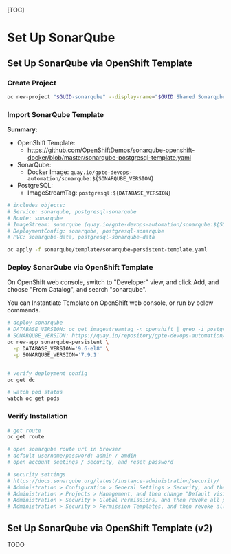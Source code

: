[TOC]

# Set Up SonarQube



## Set Up SonarQube via OpenShift Template



### Create Project

```bash
oc new-project "$GUID-sonarqube" --display-name="$GUID Shared Sonarqube"
```



### Import SonarQube Template



**Summary:**

- OpenShift Template:
  - https://github.com/OpenShiftDemos/sonarqube-openshift-docker/blob/master/sonarqube-postgresql-template.yaml
- SonarQube: 
  - Docker Image:  `quay.io/gpte-devops-automation/sonarqube:${SONARQUBE_VERSION}`
- PostgreSQL:
  - ImageStreamTag:  `postgresql:${DATABASE_VERSION}`

```bash
# includes objects:
# Service: sonarqube, postgresql-sonarqube
# Route: sonarqube
# ImageStream: sonarqube (quay.io/gpte-devops-automation/sonarqube:${SONARQUBE_VERSION})
# DeploymentConfig: sonarqube, postgresql-sonarqube
# PVC: sonarqube-data, postgresql-sonarqube-data

oc apply -f sonarqube/template/sonarqube-persistent-template.yaml
```



### Deploy SonarQube via OpenShift Template

On OpenShift web console, switch to "Developer" view, and click Add, and choose "From Catalog", and search "sonarqube".

You can Instantiate Template on OpenShift web console, or run by below commands.

```bash
# deploy sonarqube
# DATABASE_VERSION: oc get imagestreamtag -n openshift | grep -i postgre
# SONARQUBE_VERSION: https://quay.io/repository/gpte-devops-automation/sonarqube
oc new-app sonarqube-persistent \
  -p DATABASE_VERSION='9.6-el8' \
  -p SONARQUBE_VERSION='7.9.1'


# verify deployment config
oc get dc

# watch pod status
watch oc get pods

```



### Verify Installation

```bash
# get route
oc get route

# open sonarqube route url in browser
# default username/password: admin / amdin
# open account seetings / security, and reset password

# security settings
# https://docs.sonarqube.org/latest/instance-administration/security/
# Administration > Configuration > General Settings > Security, and then turn on "Force user authentication"
# Administration > Projects > Management, and then change "Default visibility of new projects" to "private"
# Administration > Security > Global Permissions, and then revoke all permissions of "Anyone"
# Administration > Security > Permission Templates, and then revoke all permissions of "Creators"

```





## Set Up SonarQube via OpenShift Template (v2)



TODO



